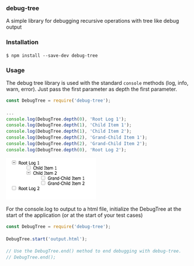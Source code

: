 ### debug-tree
A simple library for debugging recursive operations with tree like debug
output

### Installation
`$ npm install --save-dev debug-tree`

### Usage
The debug tree library is used with the standard `console` methods (log, info, warn, error). Just pass the first parameter as depth the first parameter.

```javascript
const DebugTree = require('debug-tree');

...
console.log(DebugTree.depth(0), 'Root Log 1');
console.log(DebugTree.depth(1), 'Child Item 1');
console.log(DebugTree.depth(1), 'Child Item 2');
console.log(DebugTree.depth(2), 'Grand-Child Item 1');
console.log(DebugTree.depth(2), 'Grand-Child Item 2');
console.log(DebugTree.depth(0), 'Root Log 2');
```
![Example Output](Example-Screenshot.png)

For the console.log to output to a html file, initialize the DebugTree at the
start of the application (or at the start of your test cases)

```javascript
const DebugTree = require('debug-tree');

DebugTree.start('output.html');

// Use the DebugTree.end() method to end debugging with debug-tree.
// DebugTree.end();
```
